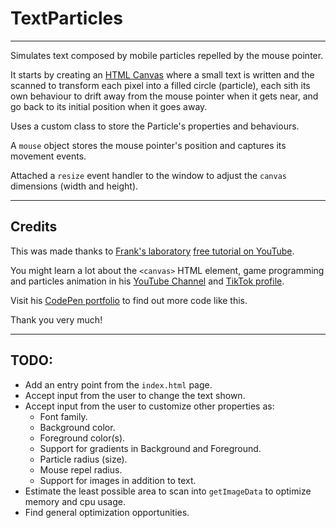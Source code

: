 # TextParticles
---

Simulates text composed by mobile particles repelled by the mouse pointer.

It starts by creating an [HTML Canvas](https://developer.mozilla.org/ms/docs/HTML/Canvas) where a small text is written and the scanned to transform each pixel into a filled circle (particle), each sith its own behaviour to drift away from the mouse pointer when it gets near, and go back to its initial position when it goes away.

Uses a custom class to store the Particle's properties and behaviours. 

A `mouse` object stores the mouse pointer's position and captures 
its movement events.

Attached a `resize` event handler to the window to adjust the `canvas` dimensions (width and height).

---

## Credits

This was made thanks to [Frank's laboratory](https://twitter.com/code_laboratory) [free tutorial on YouTube](https://www.youtube.com/watch?v=XGioNBHrFU4).

You might learn a lot about the `<canvas>` HTML element, game programming and particles animation in his [YouTube Channel](https://www.youtube.com/channel/UCEqc149iR-ALYkGM6TG-7vQ) and [TikTok profile](https://www.tiktok.com/@franks_laboratory).

Visit his [CodePen portfolio](https://codepen.io/franksLaboratory) to find out more code like this.

Thank you very much!

---

## TODO:

* Add an entry point from the `index.html` page.
* Accept input from the user to change the text shown.
* Accept input from the user to customize other properties as:
  * Font family.
  * Background color.
  * Foreground color(s).
  * Support for gradients in Background and Foreground.
  * Particle radius (size).
  * Mouse repel radius.
  * Support for images in addition to text.
* Estimate the least possible area to scan into `getImageData` to optimize memory and cpu usage.
* Find general optimization opportunities.